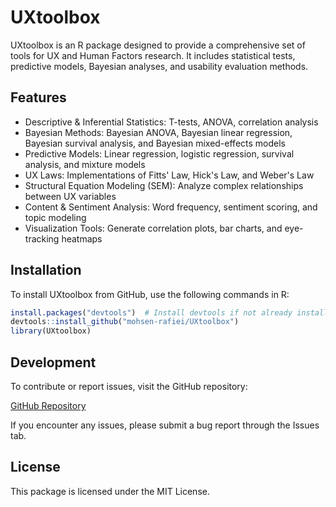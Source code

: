 # UXtoolbox

UXtoolbox is an R package designed to provide a comprehensive set of tools for UX and Human Factors research. It includes statistical tests, predictive models, Bayesian analyses, and usability evaluation methods.

## Features

- Descriptive & Inferential Statistics: T-tests, ANOVA, correlation analysis  
- Bayesian Methods: Bayesian ANOVA, Bayesian linear regression, Bayesian survival analysis, and Bayesian mixed-effects models  
- Predictive Models: Linear regression, logistic regression, survival analysis, and mixture models  
- UX Laws: Implementations of Fitts' Law, Hick's Law, and Weber's Law  
- Structural Equation Modeling (SEM): Analyze complex relationships between UX variables  
- Content & Sentiment Analysis: Word frequency, sentiment scoring, and topic modeling  
- Visualization Tools: Generate correlation plots, bar charts, and eye-tracking heatmaps  

## Installation

To install UXtoolbox from GitHub, use the following commands in R:

```r
install.packages("devtools")  # Install devtools if not already installed  
devtools::install_github("mohsen-rafiei/UXtoolbox")  
library(UXtoolbox)  
```

## Development

To contribute or report issues, visit the GitHub repository:  

[GitHub Repository](https://github.com/mohsen-rafiei/UXtoolbox)  

If you encounter any issues, please submit a bug report through the Issues tab.  

## License

This package is licensed under the MIT License.

